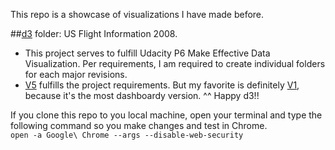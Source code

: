 This repo is a showcase of visualizations I have made before. 

##[d3](https://github.com/LiChangNY/LiChangNY.github.io/tree/master/d3) folder: US Flight Information 2008.
* This project serves to fulfill Udacity P6 Make Effective Data Visualization. Per requirements, I am required to create individual folders for each major revisions. 
* [V5](https://github.com/LiChangNY/LiChangNY.github.io/tree/master/d3/v5) fulfills the project requirements. But my favorite is definitely [V1](https://github.com/LiChangNY/LiChangNY.github.io/tree/master/d3/v1), because it's the most dashboardy version. ^^ Happy d3!!


If you clone this repo to you local machine, open your terminal and type the following command so you make changes and test in Chrome.  
<code>open -a Google\ Chrome --args --disable-web-security</code>